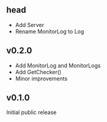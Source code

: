 ## head

* Add Server
* Rename MonitorLog to Log

## v0.2.0

* Add MonitorLog and MonitorLogs
* Add GetChecker()
* Minor improvements

## v0.1.0
 
 Initial public release
